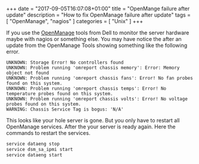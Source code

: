 +++
date = "2017-09-05T16:07:08+01:00"
title = "OpenMange failure after update"
description = "How to fix OpenManage failure after update"
tags = [ "OpenManage", "nagios"  ]
categories = [
  "Unix"
]
+++

If you use the [OpenManage](http://linux.dell.com/repo/hardware/omsa.html) tools from Dell to monitor the server hardware maybe with nagios or something else. You may have notice the after an update from the OpenManage Tools showing something like the following error. 

```
UNKNOWN: Storage Error! No controllers found
UNKNOWN: Problem running 'omreport chassis memory': Error: Memory object not found
UNKNOWN: Problem running 'omreport chassis fans': Error! No fan probes found on this system.
UNKNOWN: Problem running 'omreport chassis temps': Error! No temperature probes found on this system.
UNKNOWN: Problem running 'omreport chassis volts': Error! No voltage probes found on this system.
WARNING: Chassis Service Tag is bogus: 'N/A'
```

This looks like your hole server is gone. But you only have to restart all OpenManage services. After the your server is ready again. 
Here the commands to restart the services. 

``` bash
service dataeng stop
service dsm_sa_ipmi start
service dataeng start
```

